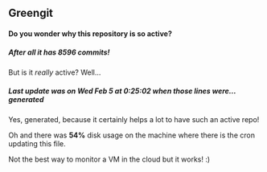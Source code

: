 ## Greengit

#### Do you wonder why this repository is so active?

##### After all it has 8596 commits!

But is it *really* active? Well...

##### Last update was on Wed Feb 5 at 0:25:02 when those lines were... generated

Yes, generated, because it certainly helps a lot to have such an active repo!

Oh and there was **54%** disk usage on the machine
where there is the cron updating this file.

Not the best way to monitor a VM in the cloud but it works! :)

